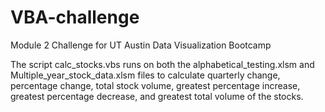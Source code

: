 # VBA-challenge
Module 2 Challenge for UT Austin Data Visualization Bootcamp

The script calc_stocks.vbs runs on both the alphabetical_testing.xlsm and Multiple_year_stock_data.xlsm files to calculate quarterly change, percentage change, total stock volume, greatest percentage increase, greatest percentage decrease, and greatest total volume of the stocks.
